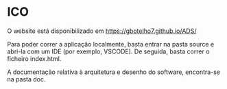 # ICO

O website está disponibilizado em https://gbotelho7.github.io/ADS/

Para poder correr a aplicação localmente, basta entrar na pasta source e abri-la com um IDE (por exemplo, VSCODE).
De seguida, basta correr o ficheiro index.html.

A documentação relativa à arquitetura e desenho do software, encontra-se na pasta doc.


